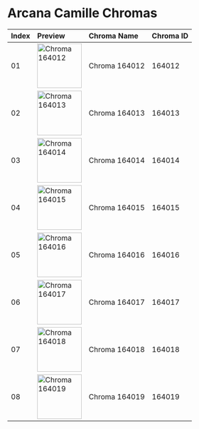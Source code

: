 # Arcana Camille Chromas

| Index | Preview | Chroma Name | Chroma ID |
|:---|:---|:---|:---|
| 01 | <img src='https://raw.communitydragon.org/latest/plugins/rcp-be-lol-game-data/global/default/v1/champion-chroma-images/164/164012.png' alt='Chroma 164012' width='100'> | Chroma 164012 | 164012 |
| 02 | <img src='https://raw.communitydragon.org/latest/plugins/rcp-be-lol-game-data/global/default/v1/champion-chroma-images/164/164013.png' alt='Chroma 164013' width='100'> | Chroma 164013 | 164013 |
| 03 | <img src='https://raw.communitydragon.org/latest/plugins/rcp-be-lol-game-data/global/default/v1/champion-chroma-images/164/164014.png' alt='Chroma 164014' width='100'> | Chroma 164014 | 164014 |
| 04 | <img src='https://raw.communitydragon.org/latest/plugins/rcp-be-lol-game-data/global/default/v1/champion-chroma-images/164/164015.png' alt='Chroma 164015' width='100'> | Chroma 164015 | 164015 |
| 05 | <img src='https://raw.communitydragon.org/latest/plugins/rcp-be-lol-game-data/global/default/v1/champion-chroma-images/164/164016.png' alt='Chroma 164016' width='100'> | Chroma 164016 | 164016 |
| 06 | <img src='https://raw.communitydragon.org/latest/plugins/rcp-be-lol-game-data/global/default/v1/champion-chroma-images/164/164017.png' alt='Chroma 164017' width='100'> | Chroma 164017 | 164017 |
| 07 | <img src='https://raw.communitydragon.org/latest/plugins/rcp-be-lol-game-data/global/default/v1/champion-chroma-images/164/164018.png' alt='Chroma 164018' width='100'> | Chroma 164018 | 164018 |
| 08 | <img src='https://raw.communitydragon.org/latest/plugins/rcp-be-lol-game-data/global/default/v1/champion-chroma-images/164/164019.png' alt='Chroma 164019' width='100'> | Chroma 164019 | 164019 |

